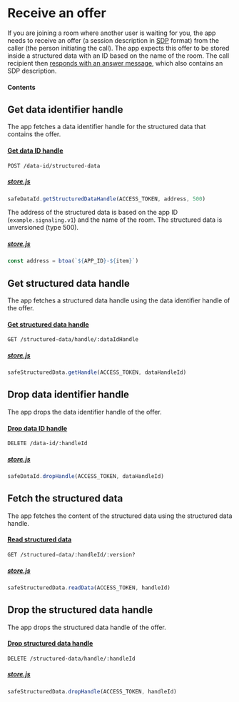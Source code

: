 # Receive an offer

If you are joining a room where another user is waiting for you, the app needs to receive an offer (a session description in [SDP](https://en.wikipedia.org/wiki/Session_Description_Protocol) format) from the caller (the person initiating the call). The app expects this offer to be stored inside a structured data with an ID based on the name of the room. The call recipient then [responds with an answer message](create-an-answer.md), which also contains an SDP description.

#### Contents

<!-- toc -->

## Get data identifier handle

The app fetches a data identifier handle for the structured data that contains the offer.

#### [Get data ID handle](https://api.safedev.org/low-level-api/data-id/get-data-id-handle.html#for-structured-data)

```
POST /data-id/structured-data
```

##### [store.js](https://github.com/maidsafe/safe_examples/blob/9f51976fbc5a3c0fa1e14b61df9701d1680dc1aa/webrtc_app/src/store.js#L45)

```js
safeDataId.getStructuredDataHandle(ACCESS_TOKEN, address, 500)
```

The address of the structured data is based on the app ID (`example.signaling.v1`) and the name of the room. The structured data is unversioned (type 500).

##### [store.js](https://github.com/maidsafe/safe_examples/blob/9f51976fbc5a3c0fa1e14b61df9701d1680dc1aa/webrtc_app/src/store.js#L42)

```js
const address = btoa(`${APP_ID}-${item}`)
```

## Get structured data handle

The app fetches a structured data handle using the data identifier handle of the offer.

#### [Get structured data handle](https://api.safedev.org/low-level-api/structured-data/get-structured-data-handle.html)

```
GET /structured-data/handle/:dataIdHandle
```

##### [store.js](https://github.com/maidsafe/safe_examples/blob/9f51976fbc5a3c0fa1e14b61df9701d1680dc1aa/webrtc_app/src/store.js#L50)

```js
safeStructuredData.getHandle(ACCESS_TOKEN, dataHandleId)
```

## Drop data identifier handle

The app drops the data identifier handle of the offer.

#### [Drop data ID handle](https://api.safedev.org/low-level-api/data-id/drop-data-id-handle.html)

```
DELETE /data-id/:handleId
```

##### [store.js](https://github.com/maidsafe/safe_examples/blob/9f51976fbc5a3c0fa1e14b61df9701d1680dc1aa/webrtc_app/src/store.js#L56)

```js
safeDataId.dropHandle(ACCESS_TOKEN, dataHandleId)
```

## Fetch the structured data

The app fetches the content of the structured data using the structured data handle.

#### [Read structured data](https://api.safedev.org/low-level-api/structured-data/read-structured-data.html)

```
GET /structured-data/:handleId/:version?
```

##### [store.js](https://github.com/maidsafe/safe_examples/blob/9f51976fbc5a3c0fa1e14b61df9701d1680dc1aa/webrtc_app/src/store.js#L57)

```js
safeStructuredData.readData(ACCESS_TOKEN, handleId)
```

## Drop the structured data handle

The app drops the structured data handle of the offer.

#### [Drop structured data handle](https://api.safedev.org/low-level-api/structured-data/drop-structured-data-handle.html)

```
DELETE /structured-data/handle/:handleId
```

##### [store.js](https://github.com/maidsafe/safe_examples/blob/9f51976fbc5a3c0fa1e14b61df9701d1680dc1aa/webrtc_app/src/store.js#L61)

```js
safeStructuredData.dropHandle(ACCESS_TOKEN, handleId)
```
